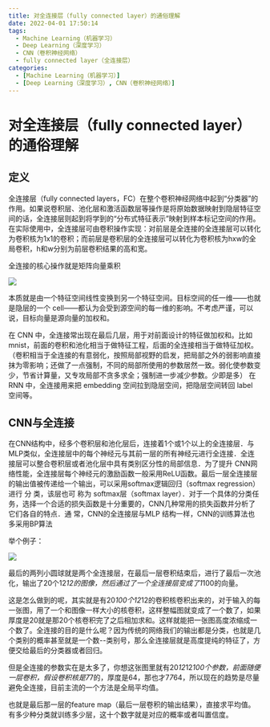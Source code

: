 ```yaml
---
title: 对全连接层（fully connected layer）的通俗理解
date: 2022-04-01 17:50:14
tags:
  - Machine Learning（机器学习）
  - Deep Learning（深度学习）
  - CNN（卷积神经网络）
  - fully connected layer（全连接层）
categories:
  - [Machine Learning（机器学习）]
  - [Deep Learning（深度学习）, CNN（卷积神经网络）]
---
```

# 对全连接层（fully connected layer）的通俗理解

## 定义
全连接层（fully connected layers，FC）在整个卷积神经网络中起到“分类器”的作用。如果说卷积层、池化层和激活函数层等操作是将原始数据映射到隐层特征空间的话，全连接层则起到将学到的“分布式特征表示”映射到样本标记空间的作用。在实际使用中，全连接层可由卷积操作实现：对前层是全连接的全连接层可以转化为卷积核为1x1的卷积；而前层是卷积层的全连接层可以转化为卷积核为hxw的全局卷积，h和w分别为前层卷积结果的高和宽。

<!-- more -->

全连接的核心操作就是矩阵向量乘积

![](https://i.loli.net/2019/04/01/5ca1df1b7bd2d.jpg)

本质就是由一个特征空间线性变换到另一个特征空间。目标空间的任一维——也就是隐层的一个 cell——都认为会受到源空间的每一维的影响。不考虑严谨，可以说，目标向量是源向量的加权和。

在 CNN 中，全连接常出现在最后几层，用于对前面设计的特征做加权和。比如 mnist，前面的卷积和池化相当于做特征工程，后面的全连接相当于做特征加权。（卷积相当于全连接的有意弱化，按照局部视野的启发，把局部之外的弱影响直接抹为零影响；还做了一点强制，不同的局部所使用的参数居然一致。弱化使参数变少，节省计算量，又专攻局部不贪多求全；强制进一步减少参数。少即是多） 在 RNN 中，全连接用来把 embedding 空间拉到隐层空间，把隐层空间转回 label 空间等。

## CNN与全连接
在CNN结构中，经多个卷积层和池化层后，连接着1个或1个以上的全连接层．与MLP类似，全连接层中的每个神经元与其前一层的所有神经元进行全连接．全连接层可以整合卷积层或者池化层中具有类别区分性的局部信息．为了提升 CNN网络性能，全连接层每个神经元的激励函数一般采用ReLU函数。最后一层全连接层的输出值被传递给一个输出，可以采用softmax逻辑回归（softmax regression）进行 分 类，该层也可 称为 softmax层（softmax layer）．对于一个具体的分类任务，选择一个合适的损失函数是十分重要的，CNN几种常用的损失函数并分析了它们各自的特点．通 常，CNN的全连接层与MLP 结构一样，CNN的训练算法也多采用BP算法

举个例子：

![](https://i.loli.net/2019/04/01/5ca1df9267e62.jpg)

最后的两列小圆球就是两个全连接层，在最后一层卷积结束后，进行了最后一次池化，输出了20个12*12的图像，然后通过了一个全连接层变成了1*100的向量。

这是怎么做到的呢，其实就是有20*100个12*12的卷积核卷积出来的，对于输入的每一张图，用了一个和图像一样大小的核卷积，这样整幅图就变成了一个数了，如果厚度是20就是那20个核卷积完了之后相加求和。这样就能把一张图高度浓缩成一个数了。全连接的目的是什么呢？因为传统的网络我们的输出都是分类，也就是几个类别的概率甚至就是一个数--类别号，那么全连接层就是高度提纯的特征了，方便交给最后的分类器或者回归。

但是全连接的参数实在是太多了，你想这张图里就有20*12*12*100个参数，前面随便一层卷积，假设卷积核是7*7的，厚度是64，那也才7*7*64，所以现在的趋势是尽量避免全连接，目前主流的一个方法是全局平均值。

也就是最后那一层的feature map（最后一层卷积的输出结果），直接求平均值。有多少种分类就训练多少层，这十个数字就是对应的概率或者叫置信度。
